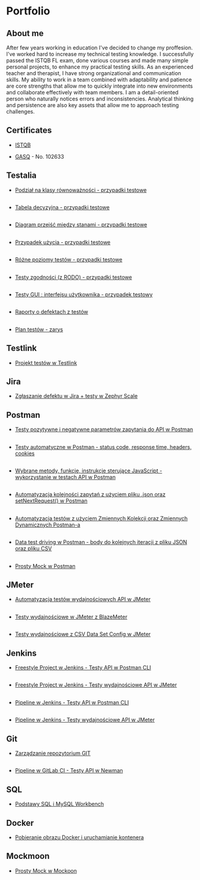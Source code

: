 # Portfolio

## About me
After few years working in education I've decided to change my proffesion. I've worked hard to increase my technical testing knowledge. I successfully passed the ISTQB FL exam, done various courses and made many simple personal projects, to enhance my practical  testing  skills. As an  experienced  teacher  and  therapist, I have strong organizational and communication skills. My ability to work in a team combined with adaptability and patience are core strengths that allow me to quickly integrate into new environments and collaborate effectively with team members. I am a detail-oriented person who naturally notices errors and inconsistencies. Analytical thinking and persistence are also key assets that allow me to approach testing challenges. 
##

## Certificates
- [ISTQB](https://drive.google.com/file/d/1Cmaybmeh-w2WHewEJ6sjj68Z20M7gfAT/view?usp=sharing)
* [GASQ](https://www.gasq.org/en/certification/check-a-certificate.html) - No. 102633
##

## Testalia

- [Podział na klasy równoważności - przypadki testowe](https://drive.google.com/file/d/1gTltFA6OMe8i0O7uHcLHB-SQgb1yN0FE/view?usp=share_link)

## 
- [Tabela decyzyjna - przypadki testowe](https://drive.google.com/file/d/1_j2FQ9thjhUdDIZnuBBrXANfSj5LPbnD/view?usp=share_link)

##
- [Diagram przejść między stanami - przypadki testowe](https://drive.google.com/file/d/1U8ex3uqvQVWASLNKREH0RjPg5llA7qlR/view?usp=share_link)

##  
- [Przypadek użycia - przypadki testowe](https://drive.google.com/file/d/1Jxx7EQ4bg9puWXYbzQk87s06D5tQB8k2/view?usp=share_link)

##  
- [Różne poziomy testów - przypadki testowe](https://drive.google.com/file/d/1GElip2i3hwu0XUrq8uh3hRPaw5tlEw8W/view?usp=share_link)

##  
- [Testy zgodności (z RODO) - przypadki testowe](https://drive.google.com/file/d/1EX93jiU1Zt6-qbV4ZVaJg9SaD7yg-e5M/view?usp=share_link)

##  
- [Testy GUI : interfejsu użytkownika - przypadek testowy](https://drive.google.com/file/d/1WNrHqXOWqXX4vqMzHy6-HJiT2QrZ1NRx/view?usp=share_link)

##  
- [Raporty o defektach z testów](https://drive.google.com/file/d/1kZcbMH--W-SCC23bGXbgYmGFBOcLNVJw/view?usp=share_link)

##  
- [Plan testów - zarys](https://drive.google.com/file/d/1AaYb0or4-pSaFxHPV1dcE1o3G_WwMDge/view?usp=share_link)
##

## Testlink
 
- [Projekt testów w Testlink](https://drive.google.com/file/d/1-9L_ru1ra4vVSeePSgl7n9lD4Fd2yt-B/view?usp=share_link)
##

## Jira
 
- [Zgłaszanie defektu w Jira + testy w Zephyr Scale](https://drive.google.com/file/d/1g9vwlrGLZvY6OrGtPtDN1Igh725MdVlz/view?usp=share_link)
##

## Postman 
  
- [Testy pozytywne i negatywne parametrów zapytania do API w Postman](https://drive.google.com/file/d/106TEnYy0JvfUhg2WqYdDUqESJ-ISUZ76/view?usp=share_link)

##  
- [Testy automatyczne w Postman - status code, response time, headers, cookies](https://drive.google.com/file/d/1MUnIviq6LnXmFXfZ--_lD3AxIytnOuAH/view?usp=share_link)

##  
- [Wybrane metody, funkcje, instrukcje sterujące JavaScript - wykorzystanie w testach API w Postman](https://drive.google.com/file/d/1mRT8pTvmQ2CpVaANMMqz0m4oKp-BMYFo/view?usp=share_link)

##
- [Automatyzacja kolejności zapytań z użyciem pliku .json oraz setNextRequest() w Postman](https://drive.google.com/file/d/1JtqbqMBQ64_jrQi-V6WxD-Qtc99hFcxv/view?usp=share_link)

##  
- [Automatyzacja testów z użyciem Zmiennych Kolekcji oraz Zmiennych Dynamicznych Postman-a](https://drive.google.com/file/d/1HdZ9vFTJZ6MNQdIXRmIigJeU1ML73Kzn/view?usp=share_link)

##  
- [Data test driving w Postman - body do kolejnych iteracji z pliku JSON oraz pliku CSV ](https://drive.google.com/file/d/1d15Ei5FZFR-AUDewrsuIyX1J79sWKnpy/view?usp=share_link)

##  
- [Prosty Mock w Postman](https://drive.google.com/file/d/1fMD6lDd7Fp9Zu8CYpcH7BkgWt3xINUd7/view?usp=share_link)
##

## JMeter
 
- [Automatyzacja testów wydajnościowych API w JMeter](https://drive.google.com/file/d/13GVsYFCyurIt7-xCh-at4nTGj9KGLP6v/view?usp=share_link)

##  
- [Testy wydajnościowe w JMeter z BlazeMeter](https://drive.google.com/file/d/1uvL6dh41SnbxTbtMi_v_615gosxgus5s/view?usp=share_link)

##  
- [Testy wydajnościowe z CSV Data Set Config w JMeter](https://drive.google.com/file/d/1KIX3HK2At69pH8d31aa1c7mRW5vw1eE1/view?usp=share_link)
##


## Jenkins
 
- [Freestyle Project w Jenkins - Testy API w Postman CLI](https://drive.google.com/file/d/1wiM1e3c9t9ILq0UCo3leqWh9HB0vPimN/view?usp=share_link)

##  
- [Freestyle Project w Jenkins - Testy wydajnościowe API w JMeter ](https://drive.google.com/file/d/1k2Y_crlkUGtm44QXd_a3Kzv1w9ShHp9q/view?usp=share_link)

##  
- [Pipeline w Jenkins - Testy API w Postman CLI](https://drive.google.com/file/d/1k9T--p4Mta2nqYPHerAUTZol1d9IT-b-/view?usp=share_link)

##  
- [Pipeline w Jenkins - Testy wydajnościowe API w JMeter](https://drive.google.com/file/d/117zDF_vJ5Rmf9E9kYVqdjELoWoEgeB3B/view?usp=share_link)
##


## Git
  
- [Zarządzanie repozytorium GIT](https://drive.google.com/file/d/1uNvHjnVizEcHr2fP15g-FbK5wxXemkPS/view?usp=share_link)

##  
- [Pipeline w GitLab CI - Testy API w Newman](https://drive.google.com/file/d/1pRLFykpeXMbRPbZpSc5ANwEDflyUiwTu/view?usp=share_link)
##


## SQL
 
- [Podstawy SQL i MySQL Workbench](https://drive.google.com/file/d/1wFPc80uwF24SX4vniyxJuIzJchFwQzGo/view?usp=share_link)
##


## Docker
 
- [Pobieranie obrazu Docker i uruchamianie kontenera](https://drive.google.com/file/d/1Oe44I18Tix7VOgTWREf3H3_RQtb12tPI/view?usp=share_link)
##


## Mockmoon
  
- [Prosty Mock w Mockoon](https://drive.google.com/file/d/1hXu1dDtJi0_HYU3jzBRnMyMS_WVH7SpK/view?usp=share_link)
##


